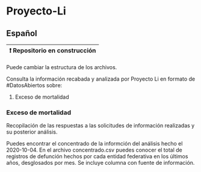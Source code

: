 # Proyecto-Li

## Español
| :exclamation:  Repositorio en construcción   |
|----------------------------------------------|
Puede cambiar la estructura de los archivos.

Consulta la información recabada y analizada por Proyecto Li en formato de #DatosAbiertos sobre:

1. Exceso de mortalidad
<!-- 1. Reporte de cifras estatales -->

### **Exceso de mortalidad**
Recopilación de las respuestas a las solicitudes de información realizadas y su posterior análisis.

Puedes encontrar el concentrado de la informción del análisis hecho el 2020-10-04. En el archivo concentrado.csv puedes conocer el total de registros de defunción hechos por cada entidad federativa en los últimos años, desglosados por mes. Se incluye columna con fuente de información.



<!-- La estructura de los archivos es:

1. Solicitudes de información
1. Concentrado de números por estado
1. Análisis



## English
Consult the information collected and analyzed from Proyecto Li in #OpenData format about excess mortality in Mexico.

1. Excess mortality
 1. Reports from states

### Excess mortality
Compilation of the responses to the requests for information made and their subsequent analysis. The structure of the files:

1. Original answers
1. Concentration of numbers by state
1. Analysis -->